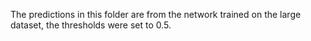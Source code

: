 The predictions in this folder are from the network trained on the large dataset, the thresholds were set to 0.5.
